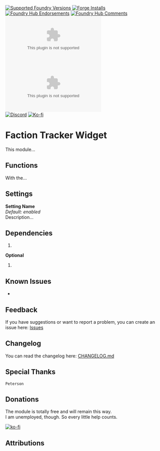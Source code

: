 [![Supported Foundry Versions](https://img.shields.io/endpoint?url=https://foundryshields.com/version?url=https://github.com/LeafWulf/factiontrackerwidget/releases/latest/download/module.json)](https://foundryvtt.com/packages/factiontrackerwidget) [![Forge Installs](https://img.shields.io/badge/dynamic/json?label=Forge%20Installs&query=package.installs&suffix=%25&url=https%3A%2F%2Fforge-vtt.com%2Fapi%2Fbazaar%2Fpackage%2Ffactiontrackerwidget&colorB=4aa94a)](https://forge-vtt.com/bazaar#sort=updated&package=factiontrackerwidget)  
[![Foundry Hub Endorsements](https://img.shields.io/endpoint?logoColor=white&url=https%3A%2F%2Fwww.foundryvtt-hub.com%2Fwp-json%2Fhubapi%2Fv1%2Fpackage%2Ffactiontrackerwidget%2Fshield%2Fendorsements)](https://www.foundryvtt-hub.com/package/factiontrackerwidget/)
[![Foundry Hub Comments](https://img.shields.io/endpoint?logoColor=white&url=https%3A%2F%2Fwww.foundryvtt-hub.com%2Fwp-json%2Fhubapi%2Fv1%2Fpackage%2Ffactiontrackerwidget%2Fshield%2Fcomments)](https://www.foundryvtt-hub.com/package/factiontrackerwidget/)  
[![Latest Downloads](https://img.shields.io/github/downloads/LeafWulf/factiontrackerwidget/latest/module.zip?logo=github&color=18AF3C&label=latest%20downloads)](https://github.com/LeafWulf/factiontrackerwidget/releases/latest) [![Total Downloads](https://img.shields.io/github/downloads/LeafWulf/factiontrackerwidget/module.zip?logo=github&color=18AF3C&label=total%20downloads)](https://github.com/LeafWulf/factiontrackerwidget/releases)  
[![Discord](https://dcbadge.vercel.app/api/shield/219289132235489280?style=flat)](https://discordapp.com/users/219289132235489280) [![Ko-fi](https://img.shields.io/badge/Ko--fi-winterwulf-ff5e5b?logo=kofi&logoColor=white&)](https://ko-fi.com/winterwulf)

# Faction Tracker Widget
This module...

## Functions
With the...

## Settings
**Setting Name**  
*Default: enabled*  
Description...

## Dependencies  
1. 

**Optional**  

1. 


## Known Issues  
- 

## Feedback
If you have suggestions or want to report a problem, you can create an issue here: [Issues](../../issues)

## Changelog
You can read the changelog here: [CHANGELOG.md](/CHANGELOG.md)

## Special Thanks
`Peterson`

## Donations
The module is totally free and will remain this way.  
I am unemployed, though. So every little help counts.

[![ko-fi](https://ko-fi.com/img/githubbutton_sm.svg)](https://ko-fi.com/winterwulf)

## Attributions

